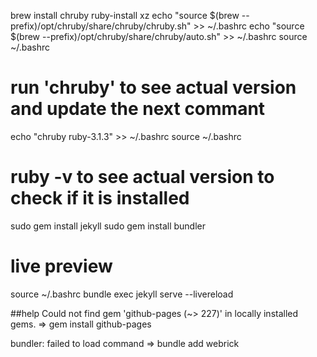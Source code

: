 brew install chruby ruby-install xz
echo "source $(brew --prefix)/opt/chruby/share/chruby/chruby.sh" >> ~/.bashrc
echo "source $(brew --prefix)/opt/chruby/share/chruby/auto.sh" >> ~/.bashrc
source ~/.bashrc
# run 'chruby' to see actual version and update the next commant
echo "chruby ruby-3.1.3" >> ~/.bashrc
source ~/.bashrc
# ruby -v to see actual version to check if it is installed
sudo gem install jekyll
sudo gem install  bundler
# live preview
source ~/.bashrc
bundle exec jekyll serve --livereload


##help
Could not find gem 'github-pages (~> 227)' in locally installed gems.
=> gem install github-pages

bundler: failed to load command
=> bundle add webrick